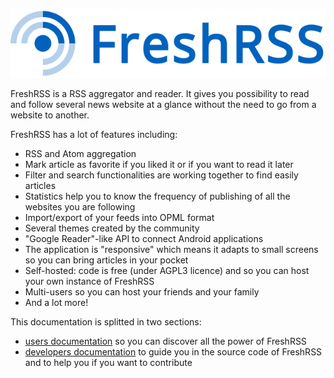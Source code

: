 ![FreshRSS logo](img/logo_freshrss.png)

FreshRSS is a RSS aggregator and reader. It gives you possibility to read and follow several news website at a glance without the need to go from a website to another.

FreshRSS has a lot of features including:

- RSS and Atom aggregation
- Mark article as favorite if you liked it or if you want to read it later
- Filter and search functionalities are working together to find easily articles
- Statistics help you to know the frequency of publishing of all the websites you are following
- Import/export of your feeds into OPML format
- Several themes created by the community
- "Google Reader"-like API to connect Android applications
- The application is "responsive" which means it adapts to small screens so you can bring articles in your pocket
- Self-hosted: code is free (under AGPL3 licence) and so you can host your own instance of FreshRSS
- Multi-users so you can host your friends and your family
- And a lot more!

This documentation is splitted in two sections:

- [users documentation](users/02_First_steps.md) so you can discover all the power of FreshRSS
- [developers documentation](developers/01_First_steps.md) to guide you in the source code of FreshRSS and to help you if you want to contribute
